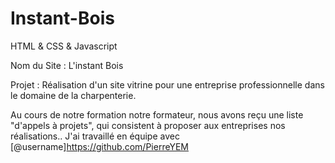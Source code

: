 # Instant-Bois

HTML & CSS & Javascript

Nom du Site : L'instant Bois

Projet : Réalisation d'un site vitrine pour une entreprise professionnelle dans le domaine de la charpenterie.


Au cours de notre formation notre formateur, nous avons reçu une liste "d'appels à projets", qui consistent à proposer aux entreprises nos réalisations.. 
J'ai travaillé en équipe avec [@username]https://github.com/PierreYEM 
